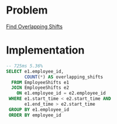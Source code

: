 # Problem

[Find Overlapping Shifts](https://leetcode.com/problems/find-overlapping-shifts/description/)

# Implementation

```sql
-- 725ms 5.36%
SELECT e1.employee_id,
       COUNT(*) AS overlapping_shifts
  FROM EmployeeShifts e1 
  JOIN EmployeeShifts e2
    ON e1.employee_id = e2.employee_id
 WHERE e1.start_time < e2.start_time AND
       e1.end_time > e2.start_time
 GROUP BY e1.employee_id
 ORDER BY employee_id
```
